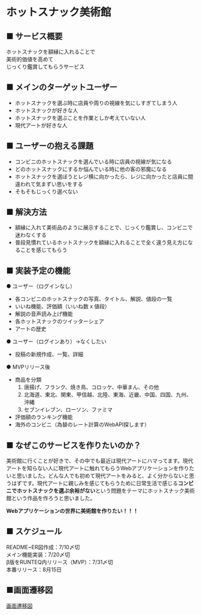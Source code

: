 # ホットスナック美術館  

## ■ サービス概要  
ホットスナックを額縁に入れることで  
美術的価値を高めて  
じっくり鑑賞してもらうサービス  

## ■ メインのターゲットユーザー  
- ホットスナックを選ぶ時に店員や周りの視線を気にしすぎてしまう人  
- ホットスナックが好きな人  
- ホットスナックを選ぶことを作業としか考えていない人  
- 現代アートが好きな人  

## ■ ユーザーの抱える課題  
- コンビニのホットスナックを選んでいる時に店員の視線が気になる  
- どのホットスナックにするか悩んでいる時に他の客の邪魔になる  
- ホットスナックを選ぼうとレジ横に向かったら、レジに向かったと店員に間違われて気まずい思いをする  
- そもそもじっくり選べない  

## ■ 解決方法  
- 額縁に入れて美術品のように展示することで、じっくり鑑賞し、コンビニで迷わなくする  
- 普段見慣れているホットスナックを額縁に入れることで全く違う見え方になることを感じてもらう  

## ■ 実装予定の機能  
● ユーザー（ログインなし）  
- 各コンビニのホットスナックの写真、タイトル、解説、値段の一覧  
- いいね機能、評価額（いいね数 x 値段）  
- 解説の音声読み上げ機能  
- 各ホットスナックのツイッターシェア  
- アートの歴史  

● ユーザー（ログインあり）→なくしたい  
- 投稿の新規作成、一覧、詳細  

● MVPリリース後  
- 商品を分類  
  1. 唐揚げ、フランク、焼き鳥、コロッケ、中華まん、その他
  2. 北海道、東北、関東、甲信越、北陸、東海、近畿、中国、四国、九州、沖縄  
  3. セブンイレブン、ローソン、ファミマ
- 評価額のランキング機能  
- 海外のコンビニ（為替のレート計算のWebAPI探します）  

## ■ なぜこのサービスを作りたいのか？  
美術館に行くことが好きで、その中でも最近は現代アートにハマってます。現代アートを知らない人に現代アートに触れてもらうWebアプリケーションを作りたいと思いました。どんな人でも初めて現代アートをみると、よく分からないと思うはずです。現代アートに親しみを感じてもらうために日常生活で感じる**コンビニでホットスナックを選ぶ余裕がない**という問題をテーマにホットスナック美術館という作品を作ろうと思いました。  

**Webアプリケーションの世界に美術館を作りたい！！！**  

## ■ スケジュール  
README~ER図作成：7/10〆切  
メイン機能実装：7/20〆切  
β版をRUNTEQ内リリース（MVP）：7/31〆切  
本番リリース：8月15日  

## ■画面遷移図  
[画面遷移図](https://www.figma.com/file/0GYR4hAqbkxiboaOHawOCs/View-only?node-id=0%3A1)
